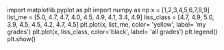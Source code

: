 import matplotlib.pyplot as plt
import numpy as np
x = [1,2,3,4,5,6,7,8,9]
list_me = [5.0, 4.7, 4.7, 4.0, 4.5, 4.9, 4.1, 3.4, 4.9] 
liss_class = [4.7, 4.9, 5.0, 3.9, 4.5, 4.5, 4.2, 4.7, 4.5]
plt.plot(x, list_me, color= 'yellow', label= 'my grades')
plt.plot(x, liss_class, color='black', label= 'all grades') 
plt.legend()
plt.show()
